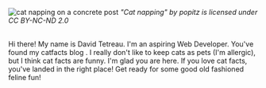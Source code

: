![cat napping on a concrete post](https://live.staticflickr.com/84/238020211_b7d8f819ac.jpg)
*"Cat napping" by popitz is licensed under CC BY-NC-ND 2.0*
<br><br>

Hi there! My name is David Tetreau. I'm an aspiring Web Developer. You've found my catfacts blog . I really don't like to keep cats as pets (I'm allergic), but I think cat facts are funny. I'm glad you are here. If you love cat facts, you've landed in the right place! Get ready for some good old fashioned feline fun!

